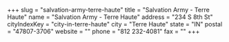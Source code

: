 +++
slug = "salvation-army-terre-haute"
title = "Salvation Army - Terre Haute"
name = "Salvation Army - Terre Haute"
address = "234 S 8th St"
cityIndexKey = "city-in-terre-haute"
city = "Terre Haute"
state = "IN"
postal = "47807-3706"
website = ""
phone = "812 232-4081"
fax = ""
+++
